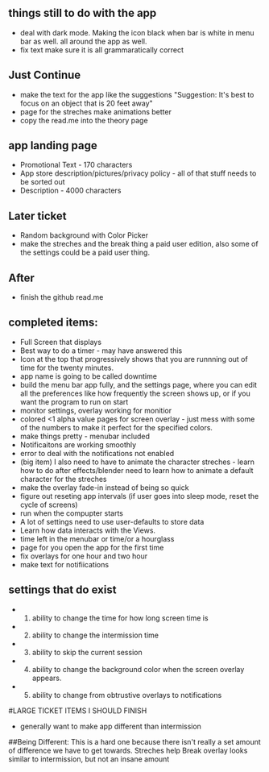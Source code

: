 ## things still to do with the app
- deal with dark mode. Making the icon black when bar is white in menu bar as well. all around the app as well.
- fix text make sure it is all grammaratically correct

## Just Continue
- make the text for the app like the suggestions "Suggestion: It's best to focus on an object that is 20 feet away"
- page for the streches make animations better
- copy the read.me into the theory page

## app landing page
- Promotional Text - 170 characters 
- App store description/pictures/privacy policy - all of that stuff needs to be sorted out 
- Description - 4000 characters 

## Later ticket
- Random background with Color Picker
- make the streches and the break thing a paid user edition, also some of the settings could be a paid user thing. 

## After 
- finish the github read.me

## completed items: </br >
- Full Screen that displays 
- Best way to do a timer - may have answered this </br>
- Icon at the top that progressively shows that you are runnning out of time for the twenty minutes.
- app name is going to be called downtime
- build the menu bar app fully, and the settings page, where you can edit all the preferences like how frequently the screen shows up, or if you want the program to run on start
- monitor settings, overlay working for monitior
- colored <1 alpha value pages for screen overlay - just mess with some of the numbers to make it perfect for the specified colors. 
- make things pretty - menubar included
- Notificaitons are working smoothly
- error to deal with the notifications not enabled
- (big item) I also need to have to animate the character streches - learn how to do after effects/blender need to learn how to animate a default character for the streches </br>
- make the overlay fade-in instead of being so quick
- figure out reseting app intervals (if user goes into sleep mode, reset the cycle of screens)
- run when the compupter starts
- A lot of settings need to use user-defaults to store data
- Learn how data interacts with the Views. </br>
- time left in the menubar or time/or a hourglass 
- page for you open the app for the first time
- fix overlays for one hour and two hour
- make text for notifiications
## settings that do exist
- 1. ability to change the time for how long screen time is 
- 2. ability to change the intermission time
- 3. ability to skip the current session
- 4. ability to change the background color when the screen overlay appears.
- 5. ability to change from obtrustive overlays to notifications


#LARGE TICKET ITEMS I SHOULD FINISH

- generally want to make app different than intermission

##Being Different:
This is a hard one because there isn't really a set amount of difference we have to get towards.
Streches help 
Break overlay looks similar to intermission, but not an insane amount
